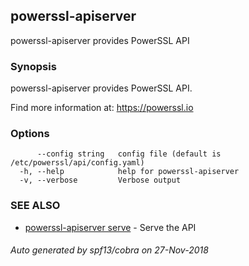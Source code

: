 ## powerssl-apiserver

powerssl-apiserver provides PowerSSL API

### Synopsis

powerssl-apiserver provides PowerSSL API.

Find more information at: https://powerssl.io

### Options

```
      --config string   config file (default is /etc/powerssl/api/config.yaml)
  -h, --help            help for powerssl-apiserver
  -v, --verbose         Verbose output
```

### SEE ALSO

* [powerssl-apiserver serve](powerssl-apiserver_serve.md)	 - Serve the API

###### Auto generated by spf13/cobra on 27-Nov-2018
